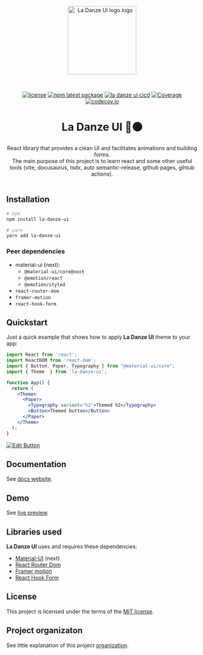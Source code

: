 <p align="center">
  <a href="https://pchmn.github.io/la-danze-ui/" target="_blank" rel="noopener noreferrer">
    <img width="180" src="https://pchmn.github.io/la-danze-ui/img/logo.svg" alt="La Danze Ui logo logo">
  </a>
</p>
<br/>

<div align="center">

[![license](https://img.shields.io/badge/license-MIT-blue.svg)](https://github.com/pchmn/la-danze-ui/blob/main/LICENSE)
[![npm latest package](https://img.shields.io/npm/v/la-danze-ui/latest.svg)](https://www.npmjs.com/package/la-danze-ui)
[![la danze ui cicd](https://github.com/pchmn/la-danze-ui/actions/workflows/la-danze-ui.yml/badge.svg?branch=main)](https://github.com/pchmn/la-danze-ui/actions/workflows/la-danze-ui.yml)
[![Coverage](https://sonarcloud.io/api/project_badges/measure?project=la-danze-ui&metric=coverage)](https://sonarcloud.io/dashboard?id=la-danze-ui)
[![codecov.io](https://codecov.io/gh/pchmn/la-danze-ui/coverage.svg?branch=main)](https://codecov.io/gh/pchmn/la-danze-ui?branch=master)
<!-- [![Codacy Badge](https://app.codacy.com/project/badge/Grade/4c695ce061c34c1bb1698acc19278f0e)](https://www.codacy.com/gh/pchmn/la-danze-ui/dashboard?utm_source=github.com&amp;utm_medium=referral&amp;utm_content=pchmn/la-danze-ui&amp;utm_campaign=Badge_Grade) -->

</div>


<h1 align="center">La Danze UI 🔴⚫</h1>

<div align="center">
React library that provides a clean UI and facilitates animations and building forms. <br />
The main purpose of this project is to learn react and some other useful tools (vite, docusaurus, tsdx, auto semantic-release, github pages, gihtub actions).
</div>
<br />

## Installation

```bash
# npm
npm install la-danze-ui

# yarn
yarn add la-danze-ui
```

### Peer dependencies

* material-ui (next):
  * `@material-ui/core@next`
  * `@emotion/react`
  * `@emotion/styled`
* `react-router-dom`
* `framer-motion`
* `react-hook-form`
  

## Quickstart

Just a quick example that shows how to apply **La Danze UI** theme to your app:

```jsx
import React from 'react';
import ReactDOM from 'react-dom';
import { Button, Paper, Typography } from "@material-ui/core";
import { Theme  } from 'la-danze-ui';

function App() {  
  return (
    <Theme>
      <Paper>
        <Typography variant="h2">Themed h2</Typography>
        <Button>Themed button</Button>
      </Paper>
    </Theme>
  );
}
```

[![Edit Button](https://codesandbox.io/static/img/play-codesandbox.svg)](https://codesandbox.io/s/focused-smoke-tnjj1?file=/src/App.tsx)

## Documentation

See [docs website](https://pchmn.github.io/la-danze-ui/).

## Demo
See [live preview](https://pchmn.github.io/la-danze-ui/demo).

## Libraries used

**La Danze UI** uses and requires these dependencies:

* [Material-UI](https://next.material-ui.com/) (next)
* [React Router Dom](https://reactrouter.com/web/guides/quick-start)
* [Framer motion](https://www.framer.com/motion/)
* [React Hook Form](https://react-hook-form.com/)

## License

This project is licensed under the terms of the
[MIT license](https://github.com/pchmn/la-danze-ui/blob/main/LICENSE).


## Project organizaton

See little explanation of this project [organization](https://github.com/pchmn/la-danze-ui/blob/main/.github/doc/PROJECT_ORGANIZATION.md).
